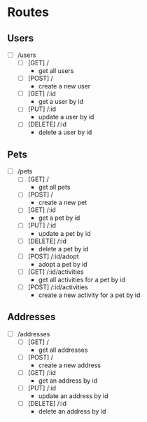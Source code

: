 # Routes

## Users
- [ ] /users
  - [ ] [GET] /
    - get all users
  - [ ] [POST] /
    - create a new user
  - [ ] [GET] /:id
    - get a user by id
  - [ ] [PUT] /:id
    - update a user by id
  - [ ] [DELETE] /:id
    - delete a user by id

## Pets
- [ ] /pets
  - [ ] [GET] /
    - get all pets
  - [ ] [POST] /
    - create a new pet
  - [ ] [GET] /:id
    - get a pet by id
  - [ ] [PUT] /:id
    - update a pet by id
  - [ ] [DELETE] /:id
    - delete a pet by id
  - [ ] [POST] /:id/adopt
    - adopt a pet by id
  - [ ] [GET] /:id/activities
    - get all activities for a pet by id
  - [ ] [POST] /:id/activities
    - create a new activity for a pet by id

## Addresses
- [ ] /addresses
  - [ ] [GET] /
    - get all addresses
  - [ ] [POST] /
    - create a new address
  - [ ] [GET] /:id
    - get an address by id
  - [ ] [PUT] /:id
    - update an address by id
  - [ ] [DELETE] /:id
    - delete an address by id
